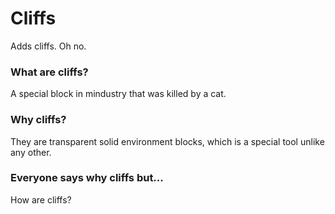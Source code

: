 # Cliffs
Adds cliffs. Oh no.   

### What are cliffs?   
A special block in mindustry that was killed by a cat.   

### Why cliffs?   
They are transparent solid environment blocks, which is a special tool unlike any other.   

### Everyone says why cliffs but...   
How are cliffs?   
